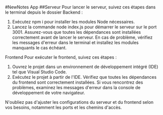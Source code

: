 #NewNotes App
##Serveur
Pour lancer le serveur, suivez ces étapes dans le terminal depuis le dossier Backend :

1. Exécutez npm i pour installer les modules Node nécessaires.
2. Lancez la commande node index.js pour démarrer le serveur sur le port 3001.
Assurez-vous que toutes les dépendances sont installées correctement avant de lancer le serveur. En cas de problème, vérifiez les messages d'erreur dans le terminal et installez les modules manquants le cas échéant.

Frontend
Pour exécuter le frontend, suivez ces étapes :

1. Ouvrez le projet dans un environnement de développement intégré (IDE) tel que Visual Studio Code.
2. Exécutez le projet à partir de l'IDE.
Vérifiez que toutes les dépendances du frontend sont correctement installées. Si vous rencontrez des problèmes, examinez les messages d'erreur dans la console de développement de votre navigateur.

N'oubliez pas d'ajuster les configurations du serveur et du frontend selon vos besoins, notamment les ports et les chemins d'accès.